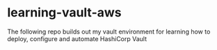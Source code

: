 # learning-vault-aws
The following repo builds out my vault environment for learning how to deploy, configure and automate HashiCorp Vault
